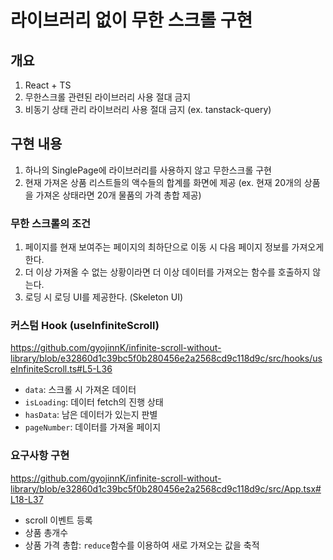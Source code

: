 # 라이브러리 없이 무한 스크롤 구현

## 개요
1. React + TS
2. 무한스크롤 관련된 라이브러리 사용 절대 금지
3. 비동기 상태 관리 라이브러리 사용 절대 금지 (ex. tanstack-query)

## 구현 내용
1. 하나의 SinglePage에 라이브러리를 사용하지 않고 무한스크롤 구현
2. 현재 가져온 상품 리스트들의 액수들의 합계를 화면에 제공 (ex. 현재 20개의 상품을 가져온 상태라면 20개 물품의 가격 총합 제공)

### 무한 스크롤의 조건
1. 페이지를 현재 보여주는 페이지의 최하단으로 이동 시 다음 페이지 정보를 가져오게 한다.
2. 더 이상 가져올 수 없는 상황이라면 더 이상 데이터를 가져오는 함수를 호출하지 않는다.
3. 로딩 시 로딩 UI를 제공한다. (Skeleton UI)

### 커스텀 Hook (useInfiniteScroll)
https://github.com/gyojinnK/infinite-scroll-without-library/blob/e32860d1c39bc5f0b280456e2a2568cd9c118d9c/src/hooks/useInfiniteScroll.ts#L5-L36
- `data`: 스크롤 시 가져온 데이터
- `isLoading`: 데이터 fetch의 진행 상태
- `hasData`: 남은 데이터가 있는지 판별
- `pageNumber`: 데이터를 가져올 페이지

### 요구사항 구현
https://github.com/gyojinnK/infinite-scroll-without-library/blob/e32860d1c39bc5f0b280456e2a2568cd9c118d9c/src/App.tsx#L18-L37
- scroll 이벤트 등록
- 상품 총개수
- 상품 가격 총합: `reduce`함수를 이용하여 새로 가져오는 값을 축적



